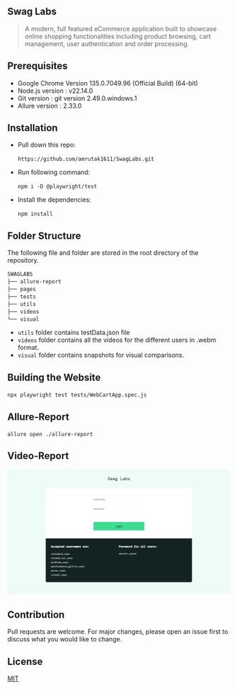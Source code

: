 ## Swag Labs

> A modern, full featured eCommerce application built to showcase online shopping functionalities including product browsing, cart management, user authentication and order processing.

## Prerequisites

* Google Chrome Version 135.0.7049.96 (Official Build) (64-bit)
* Node.js version : v22.14.0
* Git version : git version 2.49.0.windows.1
* Allure version : 2.33.0

 
## Installation

* Pull down this repo:

   `https://github.com/amrutak1611/SwagLabs.git`

* Run following command:

   `npm i -D @playwright/test`
  
* Install the dependencies:

   `npm install`


## Folder Structure

The following file and folder are stored in the root directory of the repository.
```bash
SWAGLABS
├── allure-report
├── pages
├── tests
├── utils
├── videos
└── visual
```

* `utils` folder contains testData.json file
* `videos` folder contains all the videos for the different users in .webm format. 
* `visual` folder contains snapshots for visual comparisons.

 
## Building the Website
`npx playwright test tests/WebCartApp.spec.js`


## Allure-Report
`allure open ./allure-report`

## Video-Report

[![Sauce-Demo](https://github.com/amrutak1611/SwagLabs1/blob/main/visual/WebCartApp.spec.js-snapshots/LoginPage-chromium-win32.png)](https://github.com/amrutak1611/SwagLabs1/blob/main/videos/Standard_User.mp4)

## Contribution

Pull requests are welcome. For major changes, please open an issue first
to discuss what you would like to change.

## License

[MIT](https://choosealicense.com/licenses/mit/)
